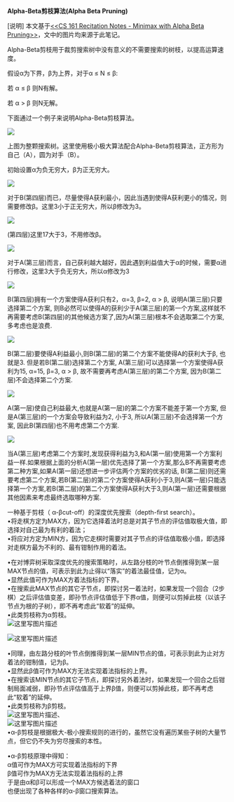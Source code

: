**Alpha-Beta剪枝算法\(Alpha Beta Pruning\)**

\[说明\] 本文基于[&lt;&lt;CS 161 Recitation Notes - Minimax with Alpha Beta Pruning&gt;&gt;](http://cs.ucla.edu/~rosen/161/notes/alphabeta.html)，文中的图片均来源于此笔记。

Alpha-Beta剪枝用于裁剪搜索树中没有意义的不需要搜索的树枝，以提高运算速度。

假设α为下界，β为上界，对于α ≤ N ≤ β:

若 α ≤ β  则N有解。

若 α &gt; β 则N无解。

下面通过一个例子来说明Alpha-Beta剪枝算法。

![](http://img.my.csdn.net/uploads/201404/04/1396586704_8178.gif)

上图为整颗搜索树。这里使用极小极大算法配合Alpha-Beta剪枝算法，正方形为自己（A），圆为对手（B）。

初始设置α为负无穷大，β为正无穷大。

![](http://img.my.csdn.net/uploads/201404/04/1396588299_8653.gif)

对于B\(第四层\)而已，尽量使得A获利最小，因此当遇到使得A获利更小的情况，则需要修改β。这里3小于正无穷大，所以β修改为3。

![](http://img.my.csdn.net/uploads/201404/04/1396587190_1464.gif)

\(第四层\)这里17大于3，不用修改β。

![](http://img.my.csdn.net/uploads/201404/04/1396588823_7249.gif)

对于A\(第三层\)而言，自己获利越大越好，因此遇到利益值大于α的时候，需要α进行修改，这里3大于负无穷大，所以α修改为3

![](http://img.my.csdn.net/uploads/201404/04/1396589203_8461.gif)

B\(第四层\)拥有一个方案使得A获利只有2，α=3,  β=2, α &gt; β, 说明A\(第三层\)只要选择第二个方案, 则B必然可以使得A的获利少于A\(第三层\)的第一个方案,这样就不再需要考虑B\(第四层\)的其他候选方案了,因为A\(第三层\)根本不会选取第二个方案,多考虑也是浪费.

![](http://img.my.csdn.net/uploads/201404/04/1396590059_1975.gif)

B\(第二层\)要使得A利益最小,则B\(第二层\)的第二个方案不能使得A的获利大于β, 也就是3. 但是若B\(第二层\)选择第二个方案, A\(第三层\)可以选择第一个方案使得A获利为15, α=15,  β=3, α &gt; β, 故不需要再考虑A\(第三层\)的第二个方案, 因为B\(第二层\)不会选择第二个方案.

![](http://img.my.csdn.net/uploads/201404/04/1396590632_4111.gif)

A\(第一层\)使自己利益最大,也就是A\(第一层\)的第二个方案不能差于第一个方案, 但是A\(第三层\)的一个方案会导致利益为2, 小于3, 所以A\(第三层\)不会选择第一个方案, 因此B\(第四层\)也不用考虑第二个方案.

![](http://img.my.csdn.net/uploads/201404/04/1396591056_5166.gif)

当A\(第三层\)考虑第二个方案时,发现获得利益为3,和A\(第一层\)使用第一个方案利益一样.如果根据上面的分析A\(第一层\)优先选择了第一个方案,那么B不再需要考虑第二种方案,如果A\(第一层\)还想进一步评估两个方案的优劣的话, B\(第二层\)则还需要考虑第二个方案,若B\(第二层\)的第二个方案使得A获利小于3,则A\(第一层\)只能选择第一个方案,若B\(第二层\)的第二个方案使得A获利大于3,则A\(第一层\)还需要根据其他因素来考虑最终选取哪种方案.  




一种基于剪枝（ α-βcut-off）的深度优先搜索（depth-first search）。  
•将走棋方定为MAX方，因为它选择着法时总是对其子节点的评估值取极大值，即选择对自己最为有利的着法；  
•将应对方定为MIN方，因为它走棋时需要对其子节点的评估值取极小值，即选择对走棋方最为不利的、最有钳制作用的着法。

•在对博弈树采取深度优先的搜索策略时，从左路分枝的叶节点倒推得到某一层MAX节点的值，可表示到此为止得以“落实”的着法最佳值，记为α。  
•显然此值可作为MAX方着法指标的下界。  
•在搜索此MAX节点的其它子节点，即探讨另一着法时，如果发现一个回合（2步棋）之后评估值变差，即孙节点评估值低于下界α值，则便可以剪掉此枝（以该子节点为根的子树），即不再考虑此“软着”的延伸。  
•此类剪枝称为α剪枝。  
![](http://img.blog.csdn.net/20160319115003997 "这里写图片描述")

![](http://img.blog.csdn.net/20160319115018184 "这里写图片描述")

•同理，由左路分枝的叶节点倒推得到某一层MIN节点的值，可表示到此为止对方着法的钳制值，记为β。  
•显然此β值可作为MAX方无法实现着法指标的上界。  
•在搜索该MIN节点的其它子节点，即探讨另外着法时，如果发现一个回合之后钳制局面减弱，即孙节点评估值高于上界β值，则便可以剪掉此枝，即不再考虑此“软着”的延伸。  
•此类剪枝称为β剪枝。  
![](http://img.blog.csdn.net/20160319115045434 "这里写图片描述")、  
![](http://img.blog.csdn.net/20160319115055857 "这里写图片描述")  
•α-β剪枝是根据极大-极小搜索规则的进行的，虽然它没有遍历某些子树的大量节点，但它仍不失为穷尽搜索的本性。

•α-β剪枝原理中得知：  
α值可作为MAX方可实现着法指标的下界  
β值可作为MAX方无法实现着法指标的上界  
于是由α和β可以形成一个MAX方候选着法的窗口  
也便出现了各种各样的α-β窗口搜索算法。

